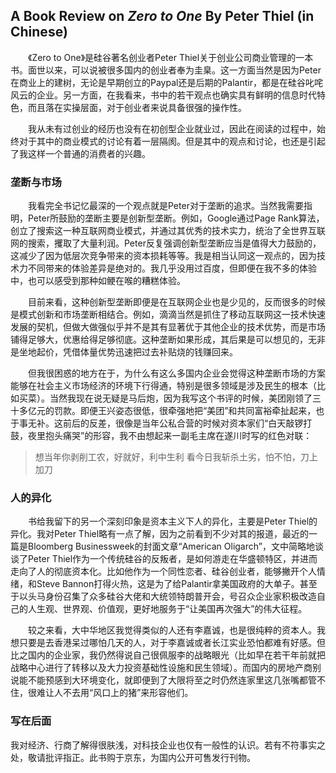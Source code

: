 ## A Book Review on *Zero to One* By Peter Thiel (in Chinese)

&ensp;&ensp;&ensp;&ensp;《Zero to One》是硅谷著名创业者Peter Thiel关于创业公司商业管理的一本书。面世以来，可以说被很多国内的创业者奉为圭臬。这一方面当然是因为Peter在商业上的建树，无论是早期创立的Paypal还是后期的Palantir，都是在硅谷叱咤风云的企业。另一方面，在我看来，书中的若干观点也确实具有鲜明的信息时代特色，而且落在实操层面，对于创业者来说具备很强的操作性。

&ensp;&ensp;&ensp;&ensp;我从未有过创业的经历也没有在初创型企业就业过，因此在阅读的过程中，始终对于其中的商业模式的讨论有着一层隔阂。但是其中的观点和讨论，也还是引起了我这样一个普通的消费者的兴趣。

### 垄断与市场
&ensp;&ensp;&ensp;&ensp;我看完全书记忆最深的一个观点就是Peter对于垄断的追求。当然我需要指明，Peter所鼓励的垄断主要是创新型垄断。例如，Google通过Page Rank算法，创立了搜索这一种互联网商业模式，并通过其优秀的技术实力，统治了全世界互联网的搜索，攫取了大量利润。Peter反复强调创新型垄断应当是值得大力鼓励的，这减少了因为低层次竞争带来的资本损耗等等。我是相当认同这一观点的，因为技术力不同带来的体验差异是绝对的。我几乎没用过百度，但即便在我不多的体验中，也可以感受到那种如鲠在喉的糟糕体验。

&ensp;&ensp;&ensp;&ensp;目前来看，这种创新型垄断即便是在互联网企业也是少见的，反而很多的时候是模式创新和市场垄断相结合。例如，滴滴当然是抓住了移动互联网这一技术快速发展的契机，但做大做强似乎并不是其有显著优于其他企业的技术优势，而是市场铺得足够大，优惠给得足够彻底。这种垄断如果形成，其后果是可以想见的，无非是坐地起价，凭借体量优势迅速把过去补贴烧的钱赚回来。

&ensp;&ensp;&ensp;&ensp;但我很困惑的地方在于，为什么有这么多国内企业会觉得这种垄断市场的方案能够在社会主义市场经济的环境下行得通，特别是很多领域是涉及民生的根本（比如买菜）。当然我现在说无疑是马后炮，因为我写这个书评的时候，美团刚领了三十多亿元的罚款。即便王兴姿态很低，很牵强地把“美团”和共同富裕牵扯起来，也于事无补。这前后的反差，很像是当年公私合营的时候对资本家们“白天敲锣打鼓，夜里抱头痛哭”的形容，我不由想起来一副毛主席在遂川时写的红色对联：

>想当年你剥削工农，好就好，利中生利
>看今日我斩杀土劣，怕不怕，刀上加刀

### 人的异化
&ensp;&ensp;&ensp;&ensp;书给我留下的另一个深刻印象是资本主义下人的异化，主要是Peter Thiel的异化。我对Peter Thiel略有一点了解，因为之前看到不少对其的报道，最近的一篇是Bloomberg Businessweek的封面文章“American Oligarch”，文中简略地谈谈了Peter Thiel作为一个传统硅谷的反叛者，是如何游走在华盛顿特区，并进而走向了人的彻底资本化。比如他作为一个同性恋者、硅谷创业者，能够撇开个人情绪，和Steve Bannon打得火热，这是为了给Palantir拿美国政府的大单子。甚至于以头马身份召集了众多硅谷大佬和大统领特朗普开会，号召众企业家积极改造自己的人生观、世界观、价值观，更好地服务于“让美国再次强大”的伟大征程。

&ensp;&ensp;&ensp;&ensp;较之来看，大中华地区我觉得类似的人还有李嘉诚，也是很纯粹的资本人。我想只要是去香港呆过哪怕几天的人，对于李嘉诚或者长江实业恐怕都难有好感。但比之国内的企业家，我仍然得说自己很佩服李的战略眼光（比如早在若干年前就把战略中心进行了转移以及大力投资基础性设施和民生领域）。而国内的房地产商别说能不能预感到大环境变化，就即便到了大限将至之时仍然连家里这几张嘴都管不住，很难让人不去用“风口上的猪”来形容他们。

### 写在后面
我对经济、行商了解得很肤浅，对科技企业也仅有一般性的认识。若有不符事实之处，敬请批评指正。此书购于京东，为国内公开可售发行刊物。